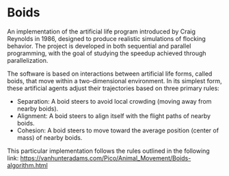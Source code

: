# Boids
An implementation of the artificial life program introduced by Craig Reynolds in 1986, designed to produce realistic simulations of flocking behavior. The project is developed in both sequential and parallel programming, with the goal of studying the speedup achieved through parallelization.

The software is based on interactions between artificial life forms, called boids, that move within a two-dimensional environment. In its simplest form, these artificial agents adjust their trajectories based on three primary rules:

- Separation: A boid steers to avoid local crowding (moving away from nearby boids).
- Alignment: A boid steers to align itself with the flight paths of nearby boids.
- Cohesion: A boid steers to move toward the average position (center of mass) of nearby boids.

This particular implementation follows the rules outlined in the following link: https://vanhunteradams.com/Pico/Animal_Movement/Boids-algorithm.html
